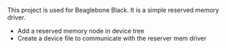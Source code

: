 This project is used for Beaglebone Black.
It is a simple reserved memory driver. 
- Add a reserved memory node in device tree
- Create a device file to communicate with the reserver mem driver
